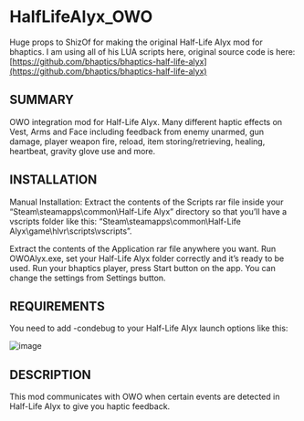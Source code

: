 # HalfLifeAlyx_OWO

Huge props to ShizOf for making the original Half-Life Alyx mod for bhaptics. I am using all of his LUA scripts here, original source code is here:
[https://github.com/bhaptics/bhaptics-half-life-alyx](https://github.com/bhaptics/bhaptics-half-life-alyx)

## SUMMARY

OWO integration mod for Half-Life Alyx. Many different haptic effects on Vest, 
Arms and Face including feedback from enemy unarmed, gun damage, player weapon fire, reload,
item storing/retrieving, healing, heartbeat, gravity glove use and more.


## INSTALLATION
Manual Installation: Extract the contents of the Scripts rar file inside your “Steam\steamapps\common\Half-Life Alyx” directory so that you’ll have a vscripts folder like this: “Steam\steamapps\common\Half-Life Alyx\game\hlvr\scripts\vscripts”.

Extract the contents of the Application rar file anywhere you want. 
Run OWOAlyx.exe, set your Half-Life Alyx folder correctly and it’s ready to be used. Run your bhaptics player, 
press Start button on the app. You can change the settings from Settings button.


## REQUIREMENTS
You need to add -condebug to your Half-Life Alyx launch options like this:

![image](https://user-images.githubusercontent.com/1837913/82000781-5abec780-9694-11ea-9fb5-61b049c7f4f5.png)


## DESCRIPTION
This mod communicates with OWO when certain events are detected in Half-Life Alyx to give you haptic feedback.
